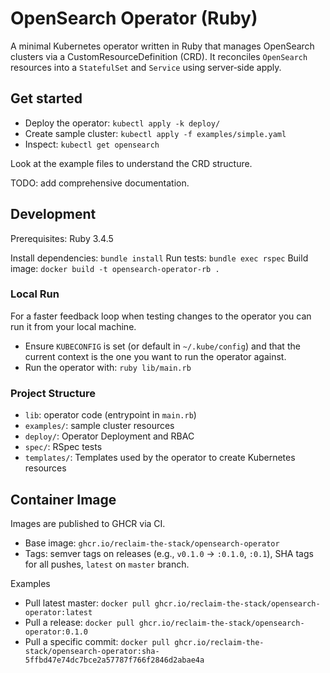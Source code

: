 # OpenSearch Operator (Ruby)

A minimal Kubernetes operator written in Ruby that manages OpenSearch clusters via a CustomResourceDefinition (CRD). It reconciles `OpenSearch` resources into a `StatefulSet` and `Service` using server‑side apply.

## Get started

- Deploy the operator: `kubectl apply -k deploy/`
- Create sample cluster: `kubectl apply -f examples/simple.yaml`
- Inspect: `kubectl get opensearch`

Look at the example files to understand the CRD structure.

TODO: add comprehensive documentation.

## Development

Prerequisites: Ruby 3.4.5

Install dependencies: `bundle install`
Run tests: `bundle exec rspec`
Build image: `docker build -t opensearch-operator-rb .`

### Local Run

For a faster feedback loop when testing changes to the operator you can run it from your local machine.

- Ensure `KUBECONFIG` is set (or default in `~/.kube/config`) and that the current context is the one you want to run the operator against.
- Run the operator with: `ruby lib/main.rb`

### Project Structure

- `lib`: operator code (entrypoint in `main.rb`)
- `examples/`: sample cluster resources
- `deploy/`: Operator Deployment and RBAC
- `spec/`: RSpec tests
- `templates/`: Templates used by the operator to create Kubernetes resources

## Container Image

Images are published to GHCR via CI.

- Base image: `ghcr.io/reclaim-the-stack/opensearch-operator`
- Tags: semver tags on releases (e.g., `v0.1.0` → `:0.1.0`, `:0.1`), SHA tags for all pushes, `latest` on `master` branch.

Examples

- Pull latest master: `docker pull ghcr.io/reclaim-the-stack/opensearch-operator:latest`
- Pull a release: `docker pull ghcr.io/reclaim-the-stack/opensearch-operator:0.1.0`
- Pull a specific commit: `docker pull ghcr.io/reclaim-the-stack/opensearch-operator:sha-5ffbd47e74dc7bce2a57787f766f2846d2abae4a`
